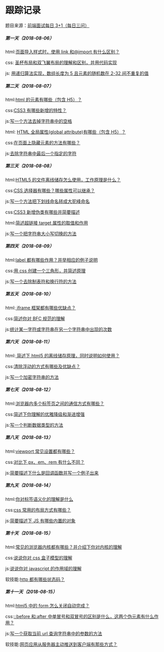 # 跟踪记录

题目来源：[前端面试每日 3+1（每日三问）](https://github.com/haizlin/fe-interview)

##### 第一天（2018-08-06）

html:[页面导入样式时，使用 link 和@import 有什么区别？](https://github.com/zivenday/learning/issues/1)

css: [圣杯布局和双飞翼布局的理解和区别，并用代码实现](https://github.com/zivenday/learning/issues/2)

js: [用递归算法实现，数组长度为 5 且元素的随机数在 2-32 间不重复的值](https://github.com/zivenday/learning/issues/3)

##### 第二天（2018-08-07）

html:[html 的元素有哪些（包含 H5）？](https://github.com/zivenday/learning/issues/4)

css:[CSS3 有哪些新增的特性？](https://github.com/zivenday/learning/issues/5)

js:[写一个方法去掉字符串中的空格](https://github.com/zivenday/learning/issues/6)

html: [HTML 全局属性(global attribute)有哪些（包含 H5）？](https://github.com/zivenday/learning/issues/7)

css:[在页面上隐藏元素的方法有哪些？](https://github.com/zivenday/learning/issues/8)

js:[去除字符串中最后一个指定的字符](https://github.com/zivenday/learning/issues/9)

##### 第三天（2018-08-08）

html:[HTML5 的文件离线储存怎么使用，工作原理是什么？](https://github.com/zivenday/learning/issues/10)

css:[CSS 选择器有哪些？哪些属性可以继承？](https://github.com/zivenday/learning/issues/11)

js:[写一个方法把下划线命名转成大驼峰命名](https://github.com/zivenday/learning/issues/14)

css:[CSS3 新增伪类有哪些并简要描述](https://github.com/zivenday/learning/issues/13)

html:[简述超链接 target 属性的取值和作用](https://github.com/zivenday/learning/issues/12)

js:[写一个把字符串大小写切换的方法](https://github.com/zivenday/learning/issues/15)

##### 第四天（2018-08-09）

html:[label 都有哪些作用？并举相应的例子说明](https://github.com/zivenday/learning/issues/16)

css:[用 css 创建一个三角形，并简述原理](https://github.com/zivenday/learning/issues/17)

js:[写一个去除制表符和换行符的方法](https://github.com/zivenday/learning/issues/18)

##### 第五天（2018-08-10）

html:[ iframe 框架都有哪些优缺点？](https://github.com/zivenday/learning/issues/19)

css:[简述你对 BFC 规范的理解](https://github.com/zivenday/learning/issues/20)

js:[统计某一字符或字符串在另一个字符串中出现的次数](https://github.com/zivenday/learning/issues/21)

##### 第六天（2018-08-11）

html:[ 简述下 html5 的离线储存原理，同时说明如何使用？](https://github.com/zivenday/learning/issues/22)

css:[清除浮动的方式有哪些及优缺点？](https://github.com/zivenday/learning/issues/23)

js:[写一个加密字符串的方法](https://github.com/zivenday/learning/issues/24)

##### 第七天（2018-08-12）

html:[浏览器内多个标签页之间的通信方式有哪些？](https://github.com/zivenday/learning/issues/25)

css:[简述下你理解的优雅降级和渐进增强](https://github.com/zivenday/learning/issues/26)

js:[写一个判断数据类型的方法](https://github.com/zivenday/learning/issues/27)

##### 第八天（2018-08-13）

html:[viewport 常见设置都有哪些？](https://github.com/zivenday/learning/issues/28)

css:[对比下 px、em、rem 有什么不同？](https://github.com/zivenday/learning/issues/29)

js:[简要描述下什么是回调函数并写一个例子出来](https://github.com/zivenday/learning/issues/30)

##### 第九天（2018-08-14）

html:[你对标签语义化的理解是什么](https://github.com/zivenday/learning/issues/31)

css:[css 常用的布局方式有哪些？](https://github.com/zivenday/learning/issues/32)

js:[简要描述下 JS 有哪些内置的对象](https://github.com/zivenday/learning/issues/33)

##### 第十天（2018-08-15）

html:[常见的浏览器内核都有哪些？并介绍下你对内核的理解](https://github.com/zivenday/learning/issues/34)

css:[说说你对 css 盒子模型的理解](https://github.com/zivenday/learning/issues/35)

js:[说说你对 javascript 的作用域的理解](https://github.com/zivenday/learning/issues/36)

软技能:[http 都有哪些状态码？](https://github.com/zivenday/learning/issues/37)

##### 第十一天（2018-08-15）

html:[html5 中的 form 怎么关闭自动完成？](https://github.com/zivenday/learning/issues/38)

css:[::before 和:after 中单冒号和双冒号的区别是什么，这两个伪元素有什么作用？](https://github.com/zivenday/learning/issues/39)

js:[写一个获取当前 url 查询字符串中的参数的方法](https://github.com/zivenday/learning/issues/40)

软技能:[网页应用从服务器主动推送到客户端有那些方式？](https://github.com/zivenday/learning/issues/41)

